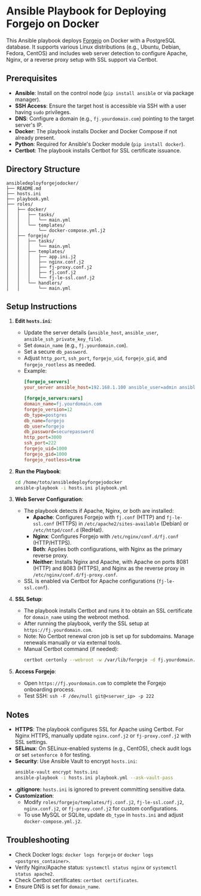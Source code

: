 # Ansible Playbook for Deploying Forgejo on Docker

This Ansible playbook deploys [Forgejo](https://forgejo.org/) on Docker with a PostgreSQL database. It supports various Linux distributions (e.g., Ubuntu, Debian, Fedora, CentOS) and includes web server detection to configure Apache, Nginx, or a reverse proxy setup with SSL support via Certbot.

## Prerequisites
- **Ansible**: Install on the control node (`pip install ansible` or via package manager).
- **SSH Access**: Ensure the target host is accessible via SSH with a user having `sudo` privileges.
- **DNS**: Configure a domain (e.g., `fj.yourdomain.com`) pointing to the target server's IP.
- **Docker**: The playbook installs Docker and Docker Compose if not already present.
- **Python**: Required for Ansible's Docker module (`pip install docker`).
- **Certbot**: The playbook installs Certbot for SSL certificate issuance.

## Directory Structure
```
ansibledeployforgejodocker/
├── README.md
├── hosts.ini
├── playbook.yml
├── roles/
│   ├── docker/
│   │   ├── tasks/
│   │   │   └── main.yml
│   │   └── templates/
│   │       └── docker-compose.yml.j2
│   ├── forgejo/
│   │   ├── tasks/
│   │   │   └── main.yml
│   │   ├── templates/
│   │   │   ├── app.ini.j2
│   │   │   ├── nginx.conf.j2
│   │   │   ├── fj-proxy.conf.j2
│   │   │   ├── fj.conf.j2
│   │   │   └── fj-le-ssl.conf.j2
│   │   └── handlers/
│   │       └── main.yml
```

## Setup Instructions
1. **Edit `hosts.ini`**:
   - Update the server details (`ansible_host`, `ansible_user`, `ansible_ssh_private_key_file`).
   - Set `domain_name` (e.g., `fj.yourdomain.com`).
   - Set a secure `db_password`.
   - Adjust `http_port`, `ssh_port`, `forgejo_uid`, `forgejo_gid`, and `forgejo_rootless` as needed.
   - Example:
     ```ini
     [forgejo_servers]
     your_server ansible_host=192.168.1.100 ansible_user=admin ansible_ssh_private_key_file=~/.ssh/id_rsa

     [forgejo_servers:vars]
     domain_name=fj.yourdomain.com
     forgejo_version=12
     db_type=postgres
     db_name=forgejo
     db_user=forgejo
     db_password=securepassword
     http_port=3000
     ssh_port=222
     forgejo_uid=1000
     forgejo_gid=1000
     forgejo_rootless=true
     ```

2. **Run the Playbook**:
   ```bash
   cd /home/toto/ansibledeployforgejodocker
   ansible-playbook -i hosts.ini playbook.yml
   ```

3. **Web Server Configuration**:
   - The playbook detects if Apache, Nginx, or both are installed:
     - **Apache**: Configures Forgejo with `fj.conf` (HTTP) and `fj-le-ssl.conf` (HTTPS) in `/etc/apache2/sites-available` (Debian) or `/etc/httpd/conf.d` (RedHat).
     - **Nginx**: Configures Forgejo with `/etc/nginx/conf.d/fj.conf` (HTTP/HTTPS).
     - **Both**: Applies both configurations, with Nginx as the primary reverse proxy.
     - **Neither**: Installs Nginx and Apache, with Apache on ports 8081 (HTTP) and 8083 (HTTPS), and Nginx as the reverse proxy in `/etc/nginx/conf.d/fj-proxy.conf`.
   - SSL is enabled via Certbot for Apache configurations (`fj-le-ssl.conf`).

4. **SSL Setup**:
   - The playbook installs Certbot and runs it to obtain an SSL certificate for `domain_name` using the webroot method.
   - After running the playbook, verify the SSL setup at `https://fj.yourdomain.com`.
   - Note: No Certbot renewal cron job is set up for subdomains. Manage renewals manually or via external tools.
   - Manual Certbot command (if needed):
     ```bash
     certbot certonly --webroot -w /var/lib/forgejo -d fj.yourdomain.com
     ```

5. **Access Forgejo**:
   - Open `https://fj.yourdomain.com` to complete the Forgejo onboarding process.
   - Test SSH: `ssh -F /dev/null git@<server_ip> -p 222`

## Notes
- **HTTPS**: The playbook configures SSL for Apache using Certbot. For Nginx HTTPS, manually update `nginx.conf.j2` or `fj-proxy.conf.j2` with SSL settings.
- **SELinux**: On SELinux-enabled systems (e.g., CentOS), check audit logs or set `setenforce 0` for testing.
- **Security**: Use Ansible Vault to encrypt `hosts.ini`:
  ```bash
  ansible-vault encrypt hosts.ini
  ansible-playbook -i hosts.ini playbook.yml --ask-vault-pass
  ```
- **.gitignore**: `hosts.ini` is ignored to prevent committing sensitive data.
- **Customization**:
  - Modify `roles/forgejo/templates/fj.conf.j2`, `fj-le-ssl.conf.j2`, `nginx.conf.j2`, or `fj-proxy.conf.j2` for custom configurations.
  - To use MySQL or SQLite, update `db_type` in `hosts.ini` and adjust `docker-compose.yml.j2`.

## Troubleshooting
- Check Docker logs: `docker logs forgejo` or `docker logs <postgres_container>`.
- Verify Nginx/Apache status: `systemctl status nginx` or `systemctl status apache2`.
- Check Certbot certificates: `certbot certificates`.
- Ensure DNS is set for `domain_name`.
